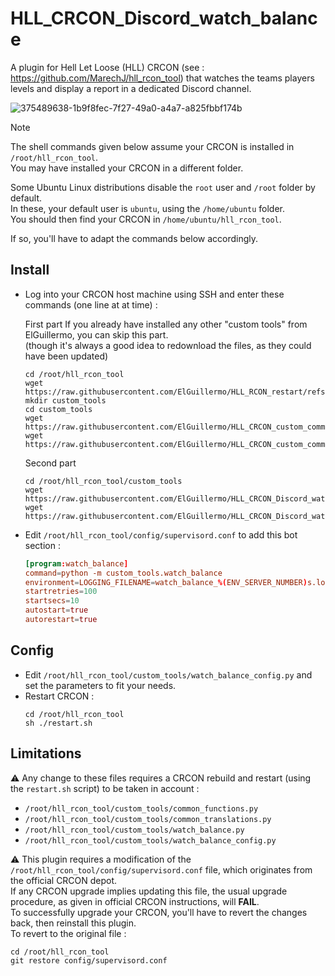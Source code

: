 # HLL_CRCON_Discord_watch_balance
A plugin for Hell Let Loose (HLL) CRCON (see : https://github.com/MarechJ/hll_rcon_tool)
that watches the teams players levels and display a report in a dedicated Discord channel.

![375489638-1b9f8fec-7f27-49a0-a4a7-a825fbbf174b](https://github.com/user-attachments/assets/2357b6a2-3a79-492b-8d9c-c1aaff9abf33)

> [!NOTE]
> The shell commands given below assume your CRCON is installed in `/root/hll_rcon_tool`.  
> You may have installed your CRCON in a different folder.  
>   
> Some Ubuntu Linux distributions disable the `root` user and `/root` folder by default.  
> In these, your default user is `ubuntu`, using the `/home/ubuntu` folder.  
> You should then find your CRCON in `/home/ubuntu/hll_rcon_tool`.  
>   
> If so, you'll have to adapt the commands below accordingly.

## Install
- Log into your CRCON host machine using SSH and enter these commands (one line at at time) :  

  First part
  If you already have installed any other "custom tools" from ElGuillermo, you can skip this part.  
  (though it's always a good idea to redownload the files, as they could have been updated)
  ```shell
  cd /root/hll_rcon_tool
  wget https://raw.githubusercontent.com/ElGuillermo/HLL_RCON_restart/refs/heads/main/restart.sh
  mkdir custom_tools
  cd custom_tools
  wget https://raw.githubusercontent.com/ElGuillermo/HLL_CRCON_custom_common_functions.py/refs/heads/main/common_functions.py
  wget https://raw.githubusercontent.com/ElGuillermo/HLL_CRCON_custom_common_translations.py/refs/heads/main/common_translations.py
  ```
  Second part
  ```shell
  cd /root/hll_rcon_tool/custom_tools
  wget https://raw.githubusercontent.com/ElGuillermo/HLL_CRCON_Discord_watch_balance/refs/heads/main/hll_rcon_tool/custom_tools/watch_balance.py
  wget https://raw.githubusercontent.com/ElGuillermo/HLL_CRCON_Discord_watch_balance/refs/heads/main/hll_rcon_tool/custom_tools/watch_balance_config.py
- Edit `/root/hll_rcon_tool/config/supervisord.conf` to add this bot section : 
  ```conf
  [program:watch_balance]
  command=python -m custom_tools.watch_balance
  environment=LOGGING_FILENAME=watch_balance_%(ENV_SERVER_NUMBER)s.log
  startretries=100
  startsecs=10
  autostart=true
  autorestart=true
  ```

## Config
- Edit `/root/hll_rcon_tool/custom_tools/watch_balance_config.py` and set the parameters to fit your needs.
- Restart CRCON :
  ```shell
  cd /root/hll_rcon_tool
  sh ./restart.sh
  ```

## Limitations
⚠️ Any change to these files requires a CRCON rebuild and restart (using the `restart.sh` script) to be taken in account :
- `/root/hll_rcon_tool/custom_tools/common_functions.py`
- `/root/hll_rcon_tool/custom_tools/common_translations.py`
- `/root/hll_rcon_tool/custom_tools/watch_balance.py`
- `/root/hll_rcon_tool/custom_tools/watch_balance_config.py`

⚠️ This plugin requires a modification of the `/root/hll_rcon_tool/config/supervisord.conf` file, which originates from the official CRCON depot.  
If any CRCON upgrade implies updating this file, the usual upgrade procedure, as given in official CRCON instructions, will **FAIL**.  
To successfully upgrade your CRCON, you'll have to revert the changes back, then reinstall this plugin.  
To revert to the original file :  
```shell
cd /root/hll_rcon_tool
git restore config/supervisord.conf
```
